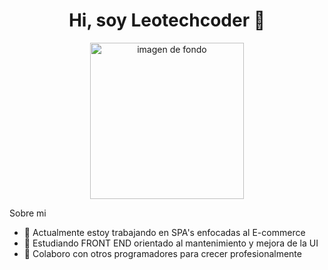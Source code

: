 <div> <h1 align = center> Hi, soy Leotechcoder 👋</h1></div>
<div align= center><img  height = 250px  width= 70% src="https://www.acuvue.es/sites/acuvue_es/files/styles/jjbos_adaptive_images_generic-mobile/public/taco-images/dryeye-effects_0.png?timestamp=1561939920" alt="imagen de fondo"></div>


Sobre mi
- 🔭 Actualmente estoy trabajando en SPA's enfocadas al E-commerce
- 🌱 Estudiando FRONT END orientado al mantenimiento y mejora de la UI
- 👯 Colaboro con otros programadores para crecer profesionalmente
<!--
**Leotechcoder/Leotechcoder** is a ✨ _special_ ✨ repository because its `README.md` (this file) appears on your GitHub profile.

Here are some ideas to get you started:

- 🔭 I’m currently working on ...
- 🌱 I’m currently learning ...
- 👯 I’m looking to collaborate on ...
- 🤔 I’m looking for help with ...
- 💬 Ask me about ...
- 📫 How to reach me: ...
- 😄 Pronouns: ...
- ⚡ Fun fact: ...
-->


        
        
    
